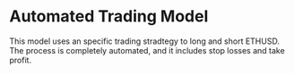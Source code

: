# Automated Trading Model
This model uses an specific trading stradtegy to long and short ETHUSD. The process is completely automated, and it includes stop losses and take profit. 
